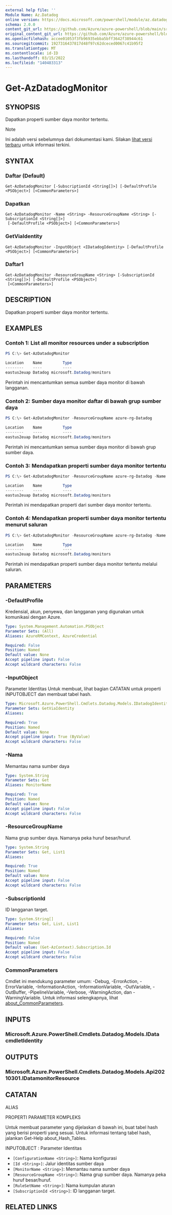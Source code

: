 ```yaml
---
external help file: ''
Module Name: Az.Datadog
online version: https://docs.microsoft.com/powershell/module/az.datadog/get-azdatadogmonitor
schema: 2.0.0
content_git_url: https://github.com/Azure/azure-powershell/blob/main/src/Datadog/help/Get-AzDatadogMonitor.md
original_content_git_url: https://github.com/Azure/azure-powershell/blob/main/src/Datadog/help/Get-AzDatadogMonitor.md
ms.openlocfilehash: accee01053f3fb96935ebba5bff3642f38944c61
ms.sourcegitcommit: 1927316437817d48f97c62dceced0067c41b95f2
ms.translationtype: MT
ms.contentlocale: id-ID
ms.lasthandoff: 03/15/2022
ms.locfileid: "140483313"
---
```

# Get-AzDatadogMonitor

## SYNOPSIS
Dapatkan properti sumber daya monitor tertentu.

> [!NOTE]
>Ini adalah versi sebelumnya dari dokumentasi kami. Silakan [lihat versi terbaru](/powershell/module/az.datadog/get-azdatadogmonitor) untuk informasi terkini.

## SYNTAX

### Daftar (Default)
```
Get-AzDatadogMonitor [-SubscriptionId <String[]>] [-DefaultProfile <PSObject>] [<CommonParameters>]
```

### Dapatkan
```
Get-AzDatadogMonitor -Name <String> -ResourceGroupName <String> [-SubscriptionId <String[]>]
 [-DefaultProfile <PSObject>] [<CommonParameters>]
```

### GetViaIdentity
```
Get-AzDatadogMonitor -InputObject <IDatadogIdentity> [-DefaultProfile <PSObject>] [<CommonParameters>]
```

### Daftar1
```
Get-AzDatadogMonitor -ResourceGroupName <String> [-SubscriptionId <String[]>] [-DefaultProfile <PSObject>]
 [<CommonParameters>]
```

## DESCRIPTION
Dapatkan properti sumber daya monitor tertentu.

## EXAMPLES

### Contoh 1:  List all monitor resources under a subscription
```powershell
PS C:\> Get-AzDatadogMonitor

Location    Name         Type
--------    ----         ----
eastus2euap Datadog microsoft.Datadog/monitors
```

Perintah ini mencantumkan semua sumber daya monitor di bawah langganan.

### Contoh 2: Sumber daya monitor daftar di bawah grup sumber daya
```powershell
PS C:\> Get-AzDatadogMonitor -ResourceGroupName azure-rg-Datadog

Location    Name         Type
--------    ----         ----
eastus2euap Datadog microsoft.Datadog/monitors
```

Perintah ini mencantumkan semua sumber daya monitor di bawah grup sumber daya.

### Contoh 3: Mendapatkan properti sumber daya monitor tertentu
```powershell
PS C:\> Get-AzDatadogMonitor -ResourceGroupName azure-rg-Datadog -Name Datadog

Location    Name         Type
--------    ----         ----
eastus2euap Datadog microsoft.Datadog/monitors
```

Perintah ini mendapatkan properti dari sumber daya monitor tertentu.

### Contoh 4: Mendapatkan properti sumber daya monitor tertentu menurut saluran
```powershell
PS C:\> Get-AzDatadogMonitor -ResourceGroupName azure-rg-Datadog -Name Datadog | Get-AzDatadogMonitor

Location    Name         Type
--------    ----         ----
eastus2euap Datadog microsoft.Datadog/monitors
```

Perintah ini mendapatkan properti sumber daya monitor tertentu melalui saluran.

## PARAMETERS

### -DefaultProfile
Kredensial, akun, penyewa, dan langganan yang digunakan untuk komunikasi dengan Azure.

```yaml
Type: System.Management.Automation.PSObject
Parameter Sets: (All)
Aliases: AzureRMContext, AzureCredential

Required: False
Position: Named
Default value: None
Accept pipeline input: False
Accept wildcard characters: False
```

### -InputObject
Parameter Identitas Untuk membuat, lihat bagian CATATAN untuk properti INPUTOBJECT dan membuat tabel hash.

```yaml
Type: Microsoft.Azure.PowerShell.Cmdlets.Datadog.Models.IDatadogIdentity
Parameter Sets: GetViaIdentity
Aliases:

Required: True
Position: Named
Default value: None
Accept pipeline input: True (ByValue)
Accept wildcard characters: False
```

### -Nama
Memantau nama sumber daya

```yaml
Type: System.String
Parameter Sets: Get
Aliases: MonitorName

Required: True
Position: Named
Default value: None
Accept pipeline input: False
Accept wildcard characters: False
```

### -ResourceGroupName
Nama grup sumber daya.
Namanya peka huruf besar/huruf.

```yaml
Type: System.String
Parameter Sets: Get, List1
Aliases:

Required: True
Position: Named
Default value: None
Accept pipeline input: False
Accept wildcard characters: False
```

### -SubscriptionId
ID langganan target.

```yaml
Type: System.String[]
Parameter Sets: Get, List, List1
Aliases:

Required: False
Position: Named
Default value: (Get-AzContext).Subscription.Id
Accept pipeline input: False
Accept wildcard characters: False
```

### CommonParameters
Cmdlet ini mendukung parameter umum: -Debug, -ErrorAction, -ErrorVariable, -InformationAction, -InformationVariable, -OutVariable, -OutBuffer, -PipelineVariable, -Verbose, -WarningAction, dan -WarningVariable. Untuk informasi selengkapnya, lihat [about_CommonParameters](http://go.microsoft.com/fwlink/?LinkID=113216).

## INPUTS

### Microsoft.Azure.PowerShell.Cmdlets.Datadog.Models.IData cmdletIdentity

## OUTPUTS

### Microsoft.Azure.PowerShell.Cmdlets.Datadog.Models.Api20210301.IDatamonitorResource

## CATATAN

ALIAS

PROPERTI PARAMETER KOMPLEKS

Untuk membuat parameter yang dijelaskan di bawah ini, buat tabel hash yang berisi properti yang sesuai. Untuk informasi tentang tabel hash, jalankan Get-Help about_Hash_Tables.


INPUTOBJECT <IDatadogIdentity>: Parameter Identitas
  - `[ConfigurationName <String>]`: Nama konfigurasi
  - `[Id <String>]`: Jalur identitas sumber daya
  - `[MonitorName <String>]`: Memantau nama sumber daya
  - `[ResourceGroupName <String>]`: Nama grup sumber daya. Namanya peka huruf besar/huruf.
  - `[RuleSetName <String>]`: Nama kumpulan aturan
  - `[SubscriptionId <String>]`: ID langganan target.

## RELATED LINKS

